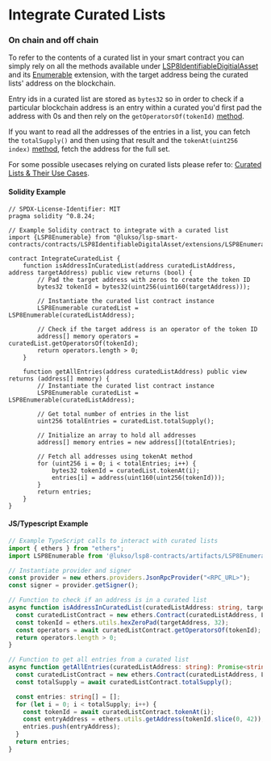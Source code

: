 # Integrate Curated Lists

### On chain and off chain

To refer to the contents of a curated list in your smart contract you can simply rely on all the methods available under [LSP8IdentifiableDigitialAsset](https://github.com/lukso-network/LIPs/blob/main/LSPs/LSP-8-IdentifiableDigitalAsset.md#interface-cheat-sheet) and its [Enumerable](https://github.com/lukso-network/lsp-smart-contracts/blob/develop/packages/lsp8-contracts/contracts/extensions/LSP8Enumerable.sol) extension, with the target address being the curated lists' address on the blockchain.

Entry ids in a curated list are stored as `bytes32` so in order to check if a particular blockchain address is an entry within a curated you'd first pad the address with 0s and then rely on the `getOperatorsOf(tokenId)` [method](https://github.com/lukso-network/LIPs/blob/main/LSPs/LSP-8-IdentifiableDigitalAsset.md#getoperatorsof).&#x20;

If you want to read all the addresses of the entries in a list, you can fetch the `totalSupply()` and then using that result and the `tokenAt(uint256 index)` [method](https://github.com/lukso-network/lsp-smart-contracts/blob/develop/packages/lsp8-contracts/contracts/extensions/LSP8Enumerable.sol#L29C14-L29C36), fetch the address for the full set.

For some possible usecases relying on curated lists please refer to: [Curated Lists & Their Use Cases](../getting-started/curated-hash-lists-use-cases.md).

#### Solidity Example

```solidity
// SPDX-License-Identifier: MIT
pragma solidity ^0.8.24;

// Example Solidity contract to integrate with a curated list
import {LSP8Enumerable} from "@lukso/lsp-smart-contracts/contracts/LSP8IdentifiableDigitalAsset/extensions/LSP8Enumerable.sol";

contract IntegrateCuratedList {
    function isAddressInCuratedList(address curatedListAddress, address targetAddress) public view returns (bool) {
        // Pad the target address with zeros to create the token ID
        bytes32 tokenId = bytes32(uint256(uint160(targetAddress)));
        
        // Instantiate the curated list contract instance
        LSP8Enumerable curatedList = LSP8Enumerable(curatedListAddress);
        
        // Check if the target address is an operator of the token ID
        address[] memory operators = curatedList.getOperatorsOf(tokenId);
        return operators.length > 0;
    }

    function getAllEntries(address curatedListAddress) public view returns (address[] memory) {
        // Instantiate the curated list contract instance
        LSP8Enumerable curatedList = LSP8Enumerable(curatedListAddress);
        
        // Get total number of entries in the list
        uint256 totalEntries = curatedList.totalSupply();
        
        // Initialize an array to hold all addresses
        address[] memory entries = new address[](totalEntries);
        
        // Fetch all addresses using tokenAt method
        for (uint256 i = 0; i < totalEntries; i++) {
            bytes32 tokenId = curatedList.tokenAt(i);
            entries[i] = address(uint160(uint256(tokenId)));
        }
        return entries;
    }
}
```

#### JS/Typescript Example

```typescript
// Example TypeScript calls to interact with curated lists
import { ethers } from "ethers";
import LSP8Enumerable from '@lukso/lsp8-contracts/artifacts/LSP8Enumerable.json';

// Instantiate provider and signer
const provider = new ethers.providers.JsonRpcProvider("<RPC_URL>");
const signer = provider.getSigner();

// Function to check if an address is in a curated list
async function isAddressInCuratedList(curatedListAddress: string, targetAddress: string): Promise<boolean> {
  const curatedListContract = new ethers.Contract(curatedListAddress, LSP8EnumerableABI, provider);
  const tokenId = ethers.utils.hexZeroPad(targetAddress, 32);
  const operators = await curatedListContract.getOperatorsOf(tokenId);
  return operators.length > 0;
}

// Function to get all entries from a curated list
async function getAllEntries(curatedListAddress: string): Promise<string[]> {
  const curatedListContract = new ethers.Contract(curatedListAddress, LSP8EnumerableABI, provider);
  const totalSupply = await curatedListContract.totalSupply();

  const entries: string[] = [];
  for (let i = 0; i < totalSupply; i++) {
    const tokenId = await curatedListContract.tokenAt(i);
    const entryAddress = ethers.utils.getAddress(tokenId.slice(0, 42));
    entries.push(entryAddress);
  }
  return entries;
}
```
